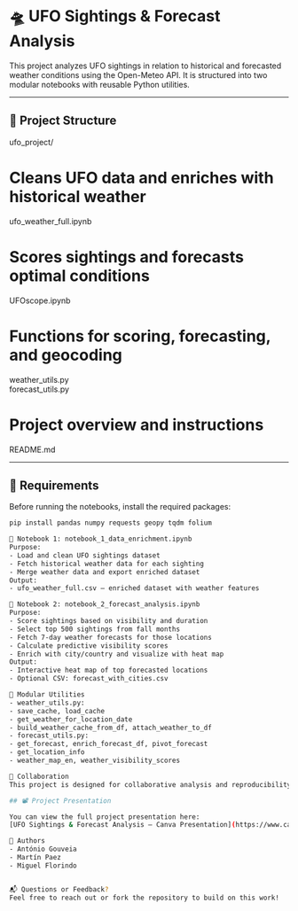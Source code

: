 # 🛸 UFO Sightings & Forecast Analysis

This project analyzes UFO sightings in relation to historical and forecasted weather conditions using the Open-Meteo API. It is structured into two modular notebooks with reusable Python utilities.

---

## 📁 Project Structure

ufo_project/

# Cleans UFO data and enriches with historical weather
ufo_weather_full.ipynb
# Scores sightings and forecasts optimal conditions
UFOscope.ipynb 
# Functions for scoring, forecasting, and geocoding
weather_utils.py                     
forecast_utils.py
# Project overview and instructions
README.md                            



---

## 🧪 Requirements

Before running the notebooks, install the required packages:

```bash
pip install pandas numpy requests geopy tqdm folium

📓 Notebook 1: notebook_1_data_enrichment.ipynb
Purpose:
- Load and clean UFO sightings dataset
- Fetch historical weather data for each sighting
- Merge weather data and export enriched dataset
Output:
- ufo_weather_full.csv — enriched dataset with weather features

📓 Notebook 2: notebook_2_forecast_analysis.ipynb
Purpose:
- Score sightings based on visibility and duration
- Select top 500 sightings from fall months
- Fetch 7-day weather forecasts for those locations
- Calculate predictive visibility scores
- Enrich with city/country and visualize with heat map
Output:
- Interactive heat map of top forecasted locations
- Optional CSV: forecast_with_cities.csv

🧩 Modular Utilities
- weather_utils.py:
- save_cache, load_cache
- get_weather_for_location_date
- build_weather_cache_from_df, attach_weather_to_df
- forecast_utils.py:
- get_forecast, enrich_forecast_df, pivot_forecast
- get_location_info
- weather_map_en, weather_visibility_scores

👥 Collaboration
This project is designed for collaborative analysis and reproducibility. All code is modular, documented, and ready for team sharing.

## 📽️ Project Presentation

You can view the full project presentation here:  
[UFO Sightings & Forecast Analysis — Canva Presentation](https://www.canva.com/design/DAG1fV_s9to/1CI9lOwQ2Z0MuaFpfgnZuA/edit?utm_content=DAG1fV_s9to&utm_campaign=designshare&utm_medium=link2&utm_source=sharebutton)

👥 Authors
- António Gouveia
- Martín Paez
- Miguel Florindo


📬 Questions or Feedback?
Feel free to reach out or fork the repository to build on this work!


